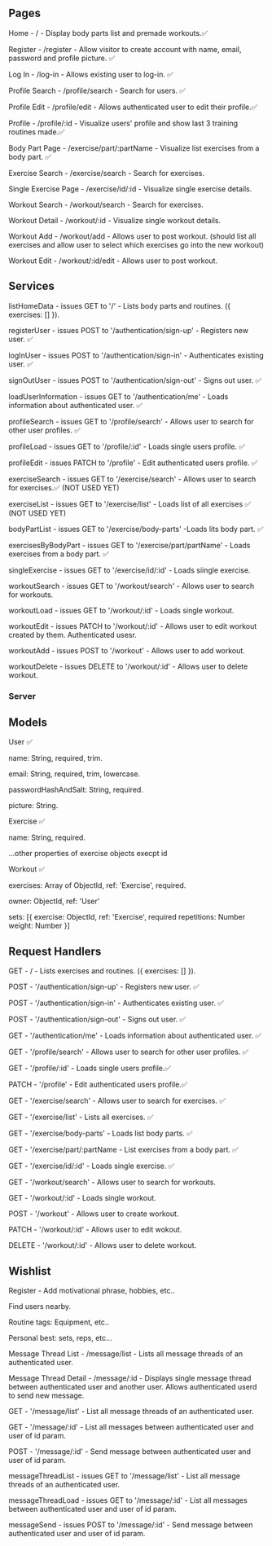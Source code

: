 ## Pages

Home - / - Display body parts list and premade workouts.✅

Register - /register - Allow visitor to create account with name, email, password and profile picture. ✅

Log In - /log-in - Allows existing user to log-in. ✅

Profile Search - /profile/search - Search for users. ✅

Profile Edit - /profile/edit - Allows authenticated user to edit their profile.✅

Profile - /profile/:id - Visualize users' profile and show last 3 training routines made.✅

Body Part Page - /exercise/part/:partName - Visualize list exercises from a body part. ✅

Exercise Search - /exercise/search - Search for exercises.

Single Exercise Page - /exercise/id/:id - Visualize single exercise details.

Workout Search - /workout/search - Search for exercises.

Workout Detail - /workout/:id - Visualize single workout details.

Workout Add - /workout/add - Allows user to post workout. (should list all exercises and allow user to select which exercises go into the new workout)

Workout Edit - /workout/:id/edit - Allows user to post workout.

## Services

listHomeData - issues GET to '/' - Lists body parts and routines. ({ exercises: [] }).

registerUser - issues POST to '/authentication/sign-up' - Registers new user. ✅

logInUser - issues POST to '/authentication/sign-in' - Authenticates existing user. ✅

signOutUser - issues POST to '/authentication/sign-out' - Signs out user. ✅

loadUserInformation - issues GET to '/authentication/me' - Loads information about authenticated user. ✅

profileSearch - issues GET to '/profile/search' - Allows user to search for other user profiles. ✅

profileLoad - issues GET to '/profile/:id' - Loads single users profile. ✅

profileEdit - issues PATCH to '/profile' - Edit authenticated users profile. ✅

exerciseSearch - issues GET to '/exercise/search' - Allows user to search for exercises.✅ (NOT USED YET)

exerciseList - issues GET to '/exercise/list' - Loads list of all exercises ✅ (NOT USED YET)

bodyPartList - issues GET to '/exercise/body-parts' -Loads lits body part. ✅

exercisesByBodyPart - issues GET to '/exercise/part/partName' - Loads exercises from a body part. ✅

singleExercise - issues GET to '/exercise/id/:id' - Loads siingle exercise.

workoutSearch - issues GET to '/workout/search' - Allows user to search for workouts.

workoutLoad - issues GET to '/workout/:id' - Loads single workout.

workoutEdit - issues PATCH to '/workout/:id' - Allows user to edit workout created by them. Authenticated usesr.

workoutAdd - issues POST to '/workout' - Allows user to add workout.

workoutDelete - issues DELETE to '/workout/:id' - Allows user to delete workout.

### Server

## Models

User ✅

name: String, required, trim.

email: String, required, trim, lowercase.

passwordHashAndSalt: String, required.

picture: String.

Exercise ✅

name: String, required.

...other properties of exercise objects execpt id

Workout ✅

exercises: Array of ObjectId, ref: 'Exercise', required.

owner: ObjectId, ref: 'User'

sets: [{
exercise: ObjectId, ref: 'Exercise', required
repetitions: Number
weight: Number
}]

## Request Handlers

GET - / - Lists exercises and routines. ({ exercises: [] }).

POST - '/authentication/sign-up' - Registers new user. ✅

POST - '/authentication/sign-in' - Authenticates existing user. ✅

POST - '/authentication/sign-out' - Signs out user. ✅

GET - '/authentication/me' - Loads information about authenticated user. ✅

GET - '/profile/search' - Allows user to search for other user profiles. ✅

GET - '/profile/:id' - Loads single users profile.✅

PATCH - '/profile' - Edit authenticated users profile.✅

GET - '/exercise/search' - Allows user to search for exercises. ✅

GET - '/exercise/list' - Lists all exercises. ✅

GET - '/exercise/body-parts' - Loads list body parts. ✅

GET - '/exercise/part/:partName - List exercises from a body part. ✅

GET - '/exercise/id/:id' - Loads single exercise. ✅

GET - '/workout/search' - Allows user to search for workouts.

GET - '/workout/:id' - Loads single workout.

POST - '/workout' - Allows user to create workout.

PATCH - '/workout/:id' - Allows user to edit wokout.

DELETE - '/workout/:id' - Allows user to delete workout.

## Wishlist

Register - Add motivational phrase, hobbies, etc..

Find users nearby.

Routine tags: Equipment, etc..

Personal best: sets, reps, etc...

Message Thread List - /message/list - Lists all message threads of an authenticated user.

Message Thread Detail - /message/:id - Displays single message thread between authenticated user and another user. Allows authenticated userd to send new message.

GET - '/message/list' - List all message threads of an authenticated user.

GET - '/message/:id' - List all messages between authenticated user and user of id param.

POST - '/message/:id' - Send message between authenticated user and user of id param.

messageThreadList - issues GET to '/message/list' - List all message threads of an authenticated user.

messageThreadLoad - issues GET to '/message/:id' - List all messages between authenticated user and user of id param.

messageSend - issues POST to '/message/:id' - Send message between authenticated user and user of id param.
